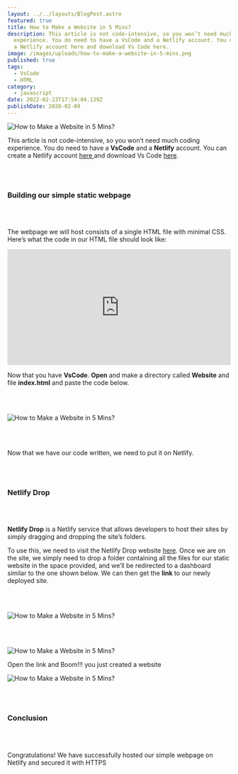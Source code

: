 ```yaml
---
layout: ../../layouts/BlogPost.astro
featured: true
title: How to Make a Website in 5 Mins?
description: This article is not code-intensive, so you won’t need much coding
  experience. You do need to have a VsCode and a Netlify account. You can create
  a Netlify account here and download Vs Code here.
image: /images/uploads/how-to-make-a-website-in-5-mins.png
published: true
tags:
  - VsCode
  - HTML
category:
  - javascript
date: 2022-02-23T17:54:04.139Z
publishDate: 2020-02-09
---
```

![How to Make a Website in 5 Mins?](/images/uploads/how-to-make-a-website-in-5-mins.png)

This article is not code-intensive, so you won’t need much coding experience. You do need to have a **VsCode** and a **Netlify** account. You can create a Netlify account [here ](https://app.netlify.com/)and download Vs Code [here](https://code.visualstudio.com/).

<br/><br/>

### **Building our simple static webpage**

<br/><br/>

The webpage we will host consists of a single HTML file with minimal CSS. Here’s what the code in our HTML file should look like:



<iframe width="100%" height="261" frameborder="0" src="https://snipphub.github.io/?l=html#XQAAAQAlAQAAAAAAAAAFEAWsO98VkFogy+PXWxCfH6yVVEluvADEai9/8WZjk+V9m0vRJq/SRSQR4cmcRKLkpTIEQl5fVZMoMXmkd8lUeVmvFFzRIizZQgIe24iLgPLxKhe9inxC2BrzzzC9ej0MJSHZn588msbaWOXQTvXMcBOw6NYmx3YMdMfsMZMSoipTctQyWkWnJ9P9/yCBcFVB4ZlxzPz/aiqpQ1uHf27EoZr4M3Sz9tD0Isv7JHzKHlfFdtrPAA0BynJmaeQZdBRLVsWVgpESaBwZW1mWAnsoFqMKdgtsX/8aFP4A"></iframe>



Now that you have **VsCode**. **Open** and make a directory called **Website** and file **index.html** and paste the code below.

<br/><br/>

![How to Make a Website in 5 Mins?](/images/uploads/vscode.jpg)

<br/><br/>

Now that we have our code written, we need to put it on Netlify.

<br/><br/>

### **Netlify Drop**

<br/><br/>

**Netlify Drop** is a Netlify service that allows developers to host their sites by simply dragging and dropping the site’s folders.

To use this, we need to visit the Netlify Drop website [here](https://app.netlify.com/drop). Once we are on the site, we simply need to drop a folder containing all the files for our static website in the space provided, and we’ll be redirected to a dashboard similar to the one shown below. We can then get the **link** to our newly deployed site.

<br/><br/>

![How to Make a Website in 5 Mins?](/images/uploads/drop.jpg)

<br/><br/>

![How to Make a Website in 5 Mins?](/images/uploads/dashboard.jpg)

 Open the link and Boom!!! you just created a website

![How to Make a Website in 5 Mins?](/images/uploads/boom.jpg)

<br/><br/>

### **Conclusion**

<br/><br/>

Congratulations! We have successfully hosted our simple webpage on Netlify and secured it with HTTPS